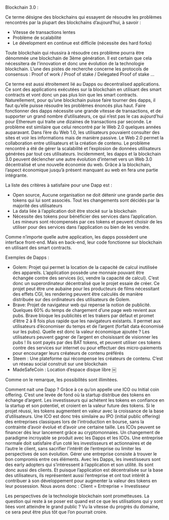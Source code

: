 Blockchain 3.0 : 

Ce terme désigne des blockchains qui essayent de résoudre les problèmes rencontrés par la plupart des blockchains d’aujourd’hui, à savoir : 
- Vitesse de transactions lentes
- Problème de scalabilité
- Le dévelopment en continue est difficile (nécessite des hard forks)

Toute blockchain qui réussira à résoudre ces problème pourra être dénommée une blockchain de 3ème génération. Il est certain que cela nécessitera de l’innovation et donc une évolution de la technologie blockchain. L’une des pistes de recherche concerne les protocols de consensus : Proof of work / Proof of stake / Delegated Proof of stake …

Ce terme est aussi étroitement lié au Dapps ou decentralised applications. Ce sont des applications exécutées sur la blockchain en utilisant des smart contracts et vont donc un pas plus loin que les smart contracts. Naturellement, pour qu’une blockchain puisse faire tourner des dapps, il faut qu’elle puisse résoudre les problèmes énoncés plus haut. Faire fonctionner des dapps nécessite une grande vitesse de transactions, et de supporter un grand nombre d’utilisateurs, ce qui n’est pas le cas aujourd’hui pour Ethereum qui traite une dizaines de transactions par seconde. 
Le problème est similaire que celui rencontré par le Web 2.0 quelques années auparavant. Dans l’ère du Web 1.0, les utilisateurs pouvaient consulter des sites et voir les informations mais de manière passive. Le Web 2.0 permet la collaboration entre utilisateurs et la création de contenu. Le problème rencontré a été de gérer la scalabilité et l’explosion de données utilisateurs générées par tout ces utilisateurs. 
Incidemment, les dapps et la blockchain 3.0 peuvent déclencher une autre évolution d’internet vers un Web 3.0 décentralisé et une nouvelle économie du web. Grâce à la blockchain, l’aspect économique jusqu’à présent manquant au web en fera une partie intégrante. 

La liste des critères à satisfaire pour une Dapp est : 
- Open source, Aucune organisation ne doit détenir une grande partie des tokens qui lui sont associés. Tout les changements sont décidés par la majorité des utilisateurs
- La data liée à l’application doit être stocké sur la blockchain
- Nécessite des tokens pour bénéficier des services dans l’application. Les mineurs sont récompensés par ces tokens et peuvent choisir de les utiliser pour des services dans l’application ou bien de les vendre. 

Comme n’importe quelle autre application, les dapps possèdent une interface front-end. Mais en back-end, leur code fonctionne sur blockchain en utilisant des smart contracts. 

Exemples de Dapps :

- Golem: Projet qui permet la location de la capacité de calcul inutilisée des appareils. L’application possède une monnaie pouvant être échangée contre des services (ici, vendre la capacité de calcul). C’est donc un superordinateur décentralisé que le projet essaie de créer. Ce projet peut être une aubaine pour les producteurs de films nécessitant des effets CGI, les rendering peuvent être calculés de manière distribuée sur des ordinateurs des utilisateurs de Golem. 
- Brave: Projet de navigateur web qui repense la notion de publicité. Quelques 60% du temps de chargement d’une page web revient aux pubs. Brave bloque les publicités et les trakers par défaut et promet d’être 2 à 8 fois plus rapide que les navigateurs existants. Il permet aux utilisateurs d’économiser du temps et de l’argent (forfait data économisé sur les pubs). Quelle est donc la valeur économique ajoutée ? Les utilisateurs peuvent gagner de l’argent en choisissant de visionner les pubs ! Ils sont payés par des BAT tokens, et peuvent utiliser ces tokens contre des services sur internet ou pour effectuer des micro-paiements pour encourager leurs créateurs de contenu préférés
- Steem : Une plateforme qui récompense les créateurs de contenu. C’est un réseau social construit sur une blockchain 
- MadeSafeCoin : Location d’espace disque libre 
￼

Comme on le remarque, les possibilités sont illimitées. 

Comment nait une Dapp ? 
Grâce à ce qu’on appelle une ICO ou Initial coin offering. C’est une levée de fond où la startup distribue des tokens en échange d’argent. Les investisseurs qui achètent les tokens en confiance en la startup et son potentiel, et croient en la valeur future des tokens. Si le projet réussi, les tokens augmentent en valeur avec la croissance de la base d’utilisateurs. Une ICO est donc très similaire au IPO (initial public offering) des entreprises classiques lors de l’introduction en bourse, sans la contrainte d’avoir évolué et d’avoir une certaine taille. Les ICOs peuvent se financer dès leur lancement grâce au cryptomonnaies. 
Un changement de paradigme incroyable se produit avec les Dapps et les ICOs. Une entreprise normale doit satisfaire d’un coté les investisseurs et actionnaires et de l’autre le client, sans sacrifier l’intérêt de l’entreprise ou limiter les perspectives de son évolution. Gérer une entreprise consiste à trouver le bon compromis entre ces éléments. 
Avec les Dapps, les investisseurs sont des early adopters qui s’intéressent à l’application et son utilité. Ils sont donc aussi des clients. Et puisque l’application est décentralisée sur la base des utilisateurs, ils représentent aussi l’entreprise et ont tout intérêt à contribuer à son développement pour augmenter la valeur des tokens en leur possession. Nous avons donc : Client = Entreprise = Investisseur

Les perspectives de la technologie blockchain sont prometteuses. La question qui reste à se poser est quand est ce que les utilisations qui y sont liées vont atteindre le grand public ? 
Vu la vitesse du progrès du domaine, ce sera peut être plus tôt que l’on pourrait croire.  





